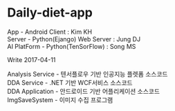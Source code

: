 # Daily-diet-app</br>

App - Android Client : Kim KH </br>
Server - Python(Ejango) Web Server : Jung DJ</br>
AI PlatForm - Python(TenSorFlow) : Song MS</br>

Write 2017-04-11</br>

Analysis Service	- 텐서플로우 기반 인공지능 플렛폼 소스코드 </br>
DDA Service	 	    - .NET 기반 WCF서비스 소스코드</br>
DDA Application 	- 안드로이드 기반 어플리케이션 소스코드</br>
ImgSaveSystem		  - 이미지 수집 프로그램</br>
